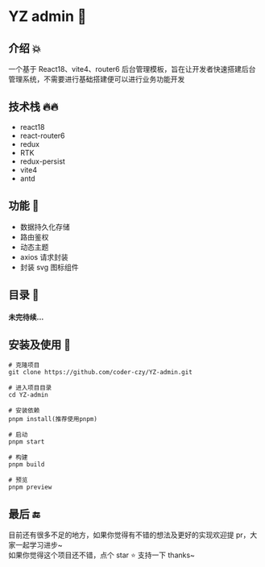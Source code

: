 # YZ admin 🚀

## 介绍 💥

一个基于 React18、vite4、router6 后台管理模板，旨在让开发者快速搭建后台管理系统，不需要进行基础搭建便可以进行业务功能开发

## 技术栈 🔥🔥

- react18
- react-router6
- redux
- RTK
- redux-persist
- vite4
- antd

## 功能 💖

- 数据持久化存储
- 路由鉴权
- 动态主题
- axios 请求封装
- 封装 svg 图标组件

## 目录 📃

#### 未完待续...

## 安装及使用 🎈

```shell
# 克隆项目
git clone https://github.com/coder-czy/YZ-admin.git

# 进入项目目录
cd YZ-admin

# 安装依赖
pnpm install(推荐使用pnpm)

# 启动
pnpm start

# 构建
pnpm build

# 预览
pnpm preview
```

## 最后 🔚

目前还有很多不足的地方，如果你觉得有不错的想法及更好的实现欢迎提 pr，大家一起学习进步~</br>
如果你觉得这个项目还不错，点个 star ⭐️ 支持一下 thanks~

